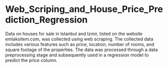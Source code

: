 # Web_Scriping_and_House_Price_Prediction_Regression
 Data on houses for sale in Istanbul and Izmir, listed on the website emlaksitem.com, was collected using web scraping. The collected data includes various features such as price, location, number of rooms, and square footage of the properties. The data was processed through a data preprocessing stage and subsequently used in a regression model to predict the price column.
